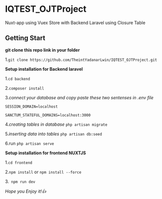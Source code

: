 
# IQTEST_OJTProject
Nuxt-app using Vuex Store with Backend Laravel using Closure Table

## Getting Start

**git clone this repo link in your folder**

1.`git clone https://github.com/TheintYadanarLwin/IQTEST_OJTProject.git`

**Setup installation for Backend laravel**

1.`cd backend`

2.`composer install`

3.*connect your database and copy paste these two sentenses in .env file*

`SESSION_DOMAIN=localhost`

`SANCTUM_STATEFUL_DOMAINS=localhost:3000`

4.*creating tables in database* 
`php artisan migrate`

5.*inserting data into tables*
`php artisan db:seed`

6.run 
`php artisan serve`

**Setup installation for frontend NUXTJS**

1.`cd frontend`

2.`npm install` or `npm install --force`

3.` npm run dev`

*Hope you Enjoy it!👍*
